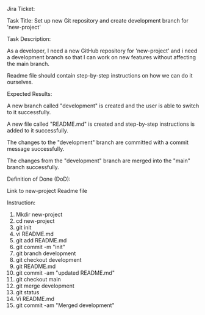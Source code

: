 Jira Ticket:


Task Title: Set up new Git repository and create development branch for 'new-project'


Task Description:


As a developer, I need a new GitHub repository for 'new-project' and i need a development branch so that I can work on new features without affecting the main branch. 

Readme file should contain step-by-step instructions on how we can do it ourselves.


Expected Results:


A new branch called "development" is created and the user is able to switch to it successfully.

A new file called "README.md" is created and step-by-step instructions is added to it successfully.

The changes to the "development" branch are committed with a commit message successfully.

The changes from the "development" branch are merged into the "main" branch successfully.



Definition of Done (DoD):


Link to new-project Readme file


Instruction:

1. Mkdir new-project
2. cd new-project
3. git init
4. vi README.md
5. git add README.md
6. git commit -m "init"
7. git branch development
8. git checkout development
9. git README.md
10. git commit -am "updated README.md"
11. git checkout main
12. git merge development
13. git status
14. Vi README.md
15. git commit -am "Merged development"
